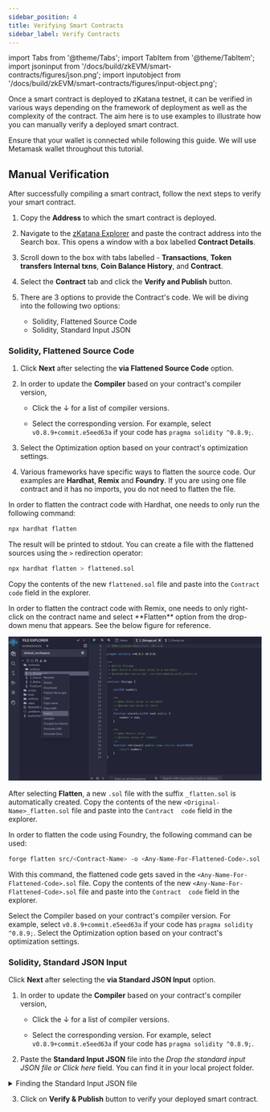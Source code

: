 ```yaml
---
sidebar_position: 4
title: Verifying Smart Contracts
sidebar_label: Verify Contracts
---
```

import Tabs from '@theme/Tabs';
import TabItem from '@theme/TabItem';
import jsoninput from '/docs/build/zkEVM/smart-contracts/figures/json.png';
import inputobject from '/docs/build/zkEVM/smart-contracts/figures/input-object.png';

Once a smart contract is deployed to zKatana testnet, it can be verified in various ways depending on the framework of deployment as well as the complexity of the contract. The aim here is to use examples to illustrate how you can manually verify a deployed smart contract. 

Ensure that your wallet is connected while following this guide. We will use Metamask wallet throughout this tutorial.

## Manual Verification

After successfully compiling a smart contract, follow the next steps to verify your smart contract.

1. Copy the **Address** to which the smart contract is deployed. 

2. Navigate to the [zKatana Explorer](https://zkatana.blockscout.com/) and paste the contract address into the Search box. This opens a window with a box labelled **Contract Details**.

3. Scroll down to the box with tabs labelled - **Transactions**, **Token transfers** **Internal txns**, **Coin Balance History**, and **Contract**.

4. Select the **Contract** tab and click the **Verify and Publish** button.

6. There are 3 options to provide the Contract's code. We will be diving into the following two options:
   - Solidity, Flattened Source Code
   - Solidity, Standard Input JSON

### Solidity, Flattened Source Code

1. Click **Next** after selecting the **via Flattened Source Code** option. 
2. In order to update the **Compiler** based on your contract's compiler version, 

    - Click the &#8595; for a list of compiler versions. 

    - Select the corresponding version. For example, select `v0.8.9+commit.e5eed63a` if your code has `pragma solidity ^0.8.9;`.
3. Select the Optimization option based on your contract's optimization settings.
4. Various frameworks have specific ways to flatten the source code. Our examples are **Hardhat**, **Remix** and **Foundry**. If you are using one file contract and it has no imports, you do not need to flatten the file.

<Tabs>
<TabItem value="hardhat" label="Hardhat" default>
In order to flatten the contract code with Hardhat, one needs to only run the following command:

```bash
npx hardhat flatten
```
The result will be printed to stdout. You can create a file with the flattened sources using the `>` redirection operator:
    
```bash
npx hardhat flatten > flattened.sol
```
Copy the contents of the new `flattened.sol` file and paste into the `Contract  code` field in the explorer.
</TabItem>

<TabItem value="remix" label="Remix">
In order to flatten the contract code with Remix, one needs to only right-click on the contract name and select **Flatten** option from the drop-down menu that appears. See the below figure for reference.

![Selecting the flatten code option](figures/flatten-code-remix.png)

After selecting **Flatten**, a new `.sol` file with the suffix `_flatten.sol` is automatically created. Copy the contents of the new `<Original-Name>_flatten.sol` file and paste into the `Contract  code` field in the explorer.
</TabItem>

<TabItem value="foundry" label="Foundry">
In order to flatten the code using Foundry, the following command can be used: 

```bash
forge flatten src/<Contract-Name> -o <Any-Name-For-Flattened-Code>.sol
```

With this command, the flattened code gets saved in the `<Any-Name-For-Flattened-Code>.sol` file. Copy the contents of the new `<Any-Name-For-Flattened-Code>.sol` file and paste into the `Contract  code` field in the explorer.

Select the Compiler based on your contract's compiler version. For example, select `v0.8.9+commit.e5eed63a` if your code has `pragma solidity ^0.8.9;`.
Select the Optimization option based on your contract's optimization settings.
</TabItem>
</Tabs>

### Solidity, Standard JSON Input

Click **Next** after selecting the **via Standard JSON Input** option.

1. In order to update the **Compiler** based on your contract's compiler version, 

    - Click the &#8595; for a list of compiler versions. 

    - Select the corresponding version. For example, select `v0.8.9+commit.e5eed63a` if your code has `pragma solidity ^0.8.9;`.

2. Paste the **Standard Input JSON** file into the *Drop the standard input JSON file or Click here* field. You can find it in your local project folder.

<details>
<summary>Finding the Standard Input JSON file</summary>

1. For Hardhat project go to the `src/build-info` folder and open the `.json` file.

<div style={{textAlign: 'center'}}>
  <img src={jsoninput} style={{width: 400}} />
</div>

2. Find the `input` JSON object. Format the json file to make it more readable.

3. Copy the only `input` JSON object value into a new file

<div style={{textAlign: 'center'}}>
  <img src={inputobject} style={{width: 400}} />
</div>

4. Drag and drop this new file into **Drop file or Click here** field.

</details>

3. Click on **Verify & Publish** button to verify your deployed smart contract.